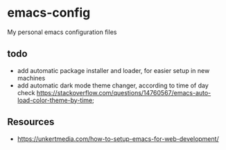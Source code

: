 # emacs-config
My personal emacs configuration files

## todo
- add automatic package installer and loader, for easier setup in new machines
- add automatic dark mode theme changer, according to time of day
check https://stackoverflow.com/questions/14760567/emacs-auto-load-color-theme-by-time;

## Resources
- https://unkertmedia.com/how-to-setup-emacs-for-web-development/